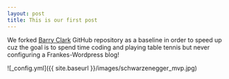 ```yaml
---
layout: post
title: This is our first post
---
```


We forked [Barry Clark](https://github.com/barryclark/jekyll-now) GitHub repository as a baseline in order to speed up cuz the goal is to spend time coding and playing table tennis but never configuring a Frankes-Wordpress blog!

![_config.yml]({{ site.baseurl }}/images/schwarzenegger_mvp.jpg)